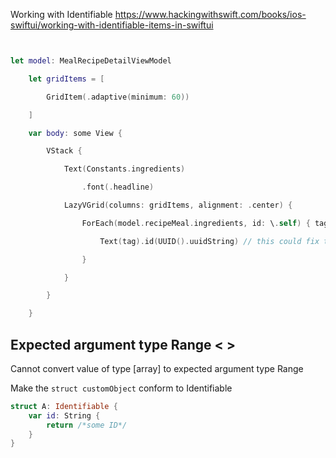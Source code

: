 




Working with Identifiable
https://www.hackingwithswift.com/books/ios-swiftui/working-with-identifiable-items-in-swiftui


```swift


let model: MealRecipeDetailViewModel

    let gridItems = [

        GridItem(.adaptive(minimum: 60))

    ]

    var body: some View {

        VStack {

            Text(Constants.ingredients)

                .font(.headline)

            LazyVGrid(columns: gridItems, alignment: .center) {

                ForEach(model.recipeMeal.ingredients, id: \.self) { tag in

                    Text(tag).id(UUID().uuidString) // this could fix things if not unique

                }

            }

        }

    }
```
 

## Expected argument type Range < >

Cannot convert value of type [array] to expected argument type Range<Int>

Make the `struct customObject` conform to Identifiable

```swift
struct A: Identifiable {
    var id: String {
        return /*some ID*/
    }
}
```
